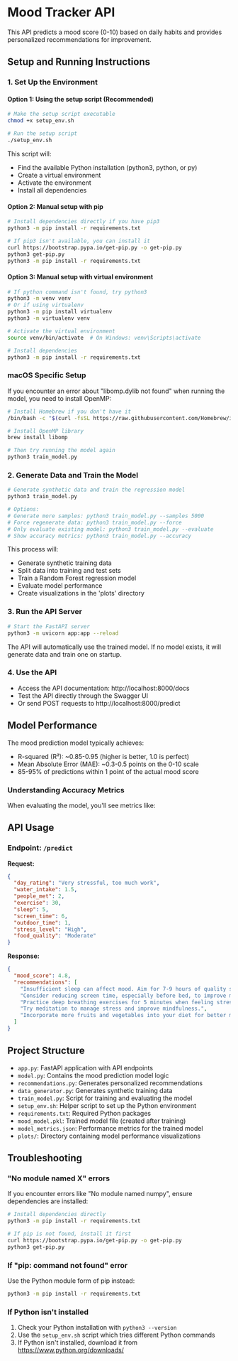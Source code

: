 # Mood Tracker API

This API predicts a mood score (0-10) based on daily habits and provides personalized recommendations for improvement.

## Setup and Running Instructions

### 1. Set Up the Environment

#### Option 1: Using the setup script (Recommended)
```bash
# Make the setup script executable
chmod +x setup_env.sh

# Run the setup script
./setup_env.sh
```

This script will:
- Find the available Python installation (python3, python, or py)
- Create a virtual environment
- Activate the environment
- Install all dependencies

#### Option 2: Manual setup with pip
```bash
# Install dependencies directly if you have pip3
python3 -m pip install -r requirements.txt

# If pip3 isn't available, you can install it
curl https://bootstrap.pypa.io/get-pip.py -o get-pip.py
python3 get-pip.py
python3 -m pip install -r requirements.txt
```

#### Option 3: Manual setup with virtual environment
```bash
# If python command isn't found, try python3
python3 -m venv venv
# Or if using virtualenv
python3 -m pip install virtualenv
python3 -m virtualenv venv

# Activate the virtual environment
source venv/bin/activate  # On Windows: venv\Scripts\activate

# Install dependencies
python3 -m pip install -r requirements.txt
```

### macOS Specific Setup

If you encounter an error about "libomp.dylib not found" when running the model, you need to install OpenMP:

```bash
# Install Homebrew if you don't have it
/bin/bash -c "$(curl -fsSL https://raw.githubusercontent.com/Homebrew/install/HEAD/install.sh)"

# Install OpenMP library
brew install libomp

# Then try running the model again
python3 train_model.py
```

### 2. Generate Data and Train the Model

```bash
# Generate synthetic data and train the regression model
python3 train_model.py

# Options:
# Generate more samples: python3 train_model.py --samples 5000
# Force regenerate data: python3 train_model.py --force
# Only evaluate existing model: python3 train_model.py --evaluate
# Show accuracy metrics: python3 train_model.py --accuracy
```

This process will:
- Generate synthetic training data
- Split data into training and test sets
- Train a Random Forest regression model
- Evaluate model performance
- Create visualizations in the 'plots' directory

### 3. Run the API Server

```bash
# Start the FastAPI server
python3 -m uvicorn app:app --reload
```

The API will automatically use the trained model. If no model exists, it will generate data and train one on startup.

### 4. Use the API

- Access the API documentation: http://localhost:8000/docs
- Test the API directly through the Swagger UI
- Or send POST requests to http://localhost:8000/predict

## Model Performance

The mood prediction model typically achieves:
- R-squared (R²): ~0.85-0.95 (higher is better, 1.0 is perfect)
- Mean Absolute Error (MAE): ~0.3-0.5 points on the 0-10 scale
- 85-95% of predictions within 1 point of the actual mood score

### Understanding Accuracy Metrics

When evaluating the model, you'll see metrics like:

## API Usage

### Endpoint: `/predict`

**Request:**
```json
{
  "day_rating": "Very stressful, too much work",
  "water_intake": 1.5,
  "people_met": 2,
  "exercise": 30,
  "sleep": 5,
  "screen_time": 6,
  "outdoor_time": 1,
  "stress_level": "High",
  "food_quality": "Moderate"
}
```

**Response:**
```json
{
  "mood_score": 4.8,
  "recommendations": [
    "Insufficient sleep can affect mood. Aim for 7-9 hours of quality sleep.",
    "Consider reducing screen time, especially before bed, to improve mood and sleep quality.",
    "Practice deep breathing exercises for 5 minutes when feeling stressed.",
    "Try meditation to manage stress and improve mindfulness.",
    "Incorporate more fruits and vegetables into your diet for better mood and energy."
  ]
}
```

## Project Structure

- `app.py`: FastAPI application with API endpoints
- `model.py`: Contains the mood prediction model logic
- `recommendations.py`: Generates personalized recommendations
- `data_generator.py`: Generates synthetic training data
- `train_model.py`: Script for training and evaluating the model
- `setup_env.sh`: Helper script to set up the Python environment
- `requirements.txt`: Required Python packages
- `mood_model.pkl`: Trained model file (created after training)
- `model_metrics.json`: Performance metrics for the trained model
- `plots/`: Directory containing model performance visualizations

## Troubleshooting

### "No module named X" errors
If you encounter errors like "No module named numpy", ensure dependencies are installed:
```bash
# Install dependencies directly
python3 -m pip install -r requirements.txt

# If pip is not found, install it first
curl https://bootstrap.pypa.io/get-pip.py -o get-pip.py
python3 get-pip.py
```

### If "pip: command not found" error
Use the Python module form of pip instead:
```bash
python3 -m pip install -r requirements.txt
```

### If Python isn't installed
1. Check your Python installation with `python3 --version`
2. Use the `setup_env.sh` script which tries different Python commands
3. If Python isn't installed, download it from https://www.python.org/downloads/
